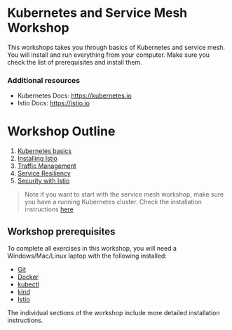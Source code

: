# Kubernetes and Service Mesh Workshop

This workshops takes you through basics of Kubernetes and service mesh. You will install and run everything from your computer. Make sure you check the list of prerequisites and install them.

### Additional resources
- Kubernetes Docs: https://kubernetes.io
- Istio Docs: https://istio.io


# Workshop Outline

1. [Kubernetes basics](./kubernetes/README.md)
1. [Installing Istio](./istio/README.md)
1. [Traffic Management](./istio/traffic/README.md)
1. [Service Resiliency](./istio/resiliency/README.md)
1. [Security with Istio](./istio/security/README.md)

>Note if you want to start with the service mesh workshop, make sure you have a running Kubernetes cluster. Check the installation instructions [here](./kubernetes/README.md#installation)

## Workshop prerequisites

To complete all exercises in this workshop, you will need a Windows/Mac/Linux laptop with the following installed:

- [Git](https://git-scm.com/book/en/v2/Getting-Started-Installing-Git)
- [Docker](https://docs.docker.com/docker-for-mac/install/)
- [kubectl](https://kubernetes.io/docs/tasks/tools/install-kubectl/)
- [kind](https://kind.sigs.k8s.io/docs/user/quick-start/)
- [Istio](https://istio.io)

The individual sections of the workshop include more detailed installation instructions. 
 